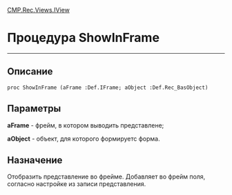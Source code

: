 ﻿---
Link: CMP.Rec.Views.IView.@ShowInFrame
---

<!---  Навигация
[Имя проекта](#) :
-->
[CMP.Rec.Views.IView](Default)

# Процедура ShowInFrame
---

## Описание

    proc ShowInFrame (aFrame :Def.IFrame; aObject :Def.Rec_BasObject)


## Параметры

**aFrame**  - фрейм, в котором выводить представлене;

**aObject** - объект, для которого формируетс форма.

<!--
## Аргументы{#Args}

### Аргумент1

Описание аргумента 1
-->

## Назначение

Отобразить представление во фрейме. Добавляет во фрейм поля, согласно настройке из записи представления.

<!--
## Пример

    ShowInFrame...
-->

